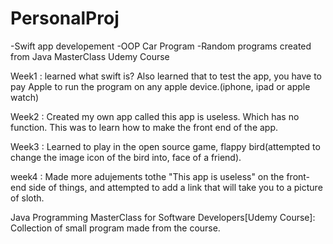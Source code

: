 # PersonalProj
-Swift app developement 
-OOP Car Program 
-Random programs created from Java MasterClass Udemy Course

Week1 : learned what swift is? Also learned that to test the app, you have to pay Apple to run the program on any apple device.(iphone, ipad or apple watch)

Week2 : Created my own app called this app is useless. Which has no function. This was to learn how to make the front end of the app. 

Week3 : Learned to play in the open source game, flappy bird(attempted to change the image icon of the bird into, face of a friend).

week4 : Made more adujements tothe "This app is useless" on the front-end side of things, and attempted to add a link that will take you to a picture of sloth. 




Java Programming MasterClass for Software Developers[Udemy Course]: Collection of small program made from the course. 
